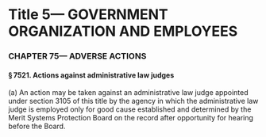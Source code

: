 
# Title 5— GOVERNMENT ORGANIZATION AND EMPLOYEES
### CHAPTER 75— ADVERSE ACTIONS
#### § 7521. Actions against administrative law judges

(a) An action may be taken against an administrative law judge appointed under section 3105 of this title by the agency in which the administrative law judge is employed only for good cause established and determined by the Merit Systems Protection Board on the record after opportunity for hearing before the Board.
